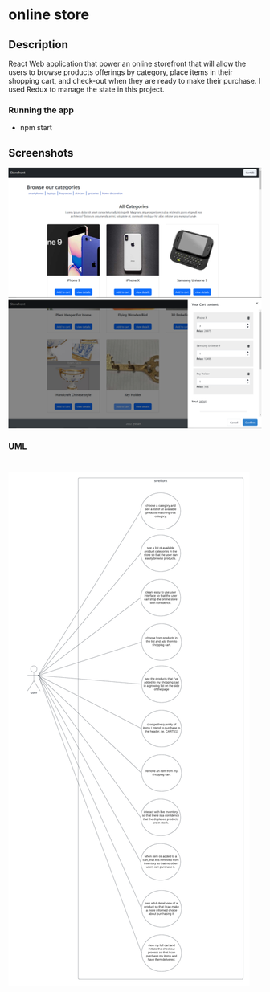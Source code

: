 # online store

## Description 
React Web application that power an online storefront that will allow the users to browse products offerings by category, place items in their shopping cart, and check-out when they are ready to make their purchase. I used Redux to manage the state in this project.

### Running the app

* npm start

## Screenshots
![WML](./src/images/Screenshot%202023-12-08%20193335.png)
![WML](./src/images/Screenshot%202023-12-08%20193723.png)

### UML

![WML](./src/images/storefront(4).png)
=======
